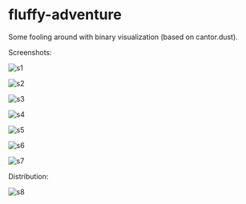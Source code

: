 # fluffy-adventure

Some fooling around with binary visualization (based on cantor.dust).

Screenshots:

![s1](http://i.imgur.com/uDu5QfQ.png)

![s2](http://i.imgur.com/xGiUfdJ.png)

![s3](http://i.imgur.com/otJSTDA.png)

![s4](http://i.imgur.com/46noklV.png)

![s5](http://i.imgur.com/fxATZBZ.png)

![s6](http://i.imgur.com/1ps8Lbu.png)

![s7](http://i.imgur.com/e0W2jeN.png)

Distribution:

![s8](http://i.imgur.com/0uS9RmE.png)